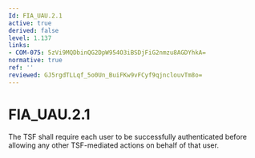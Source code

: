```yaml
---
Id: FIA_UAU.2.1
active: true
derived: false
level: 1.137
links:
- COM-075: 5zVi9MQDbinQG2DpW954O3iBSDjFiG2nmzu8AGDYhkA=
normative: true
ref: ''
reviewed: GJ5rgdTLLqf_5o0Un_BuiFKw9vFCyf9qjnclouvTm8o=
---
```


# FIA_UAU.2.1

The TSF shall require each user to be successfully authenticated before allowing any other TSF-mediated actions on behalf of that user.